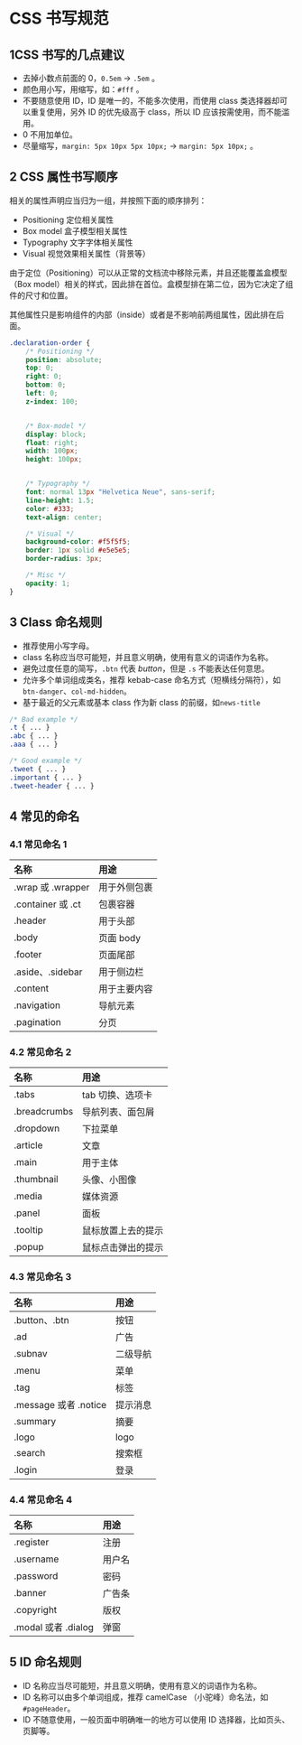 # CSS 书写规范

## 1CSS 书写的几点建议

- 去掉小数点前面的 0，`0.5em` → `.5em` 。
- 颜色用小写，用缩写，如：`#fff` 。
- 不要随意使用 ID，ID 是唯一的，不能多次使用，而使用 class 类选择器却可以重复使用，另外 ID 的优先级高于 class，所以 ID 应该按需使用，而不能滥用。
- 0 不用加单位。
- 尽量缩写，`margin: 5px 10px 5px 10px;` → `margin: 5px 10px;` 。

## 2 CSS 属性书写顺序

相关的属性声明应当归为一组，并按照下面的顺序排列：

- Positioning 定位相关属性
- Box model 盒子模型相关属性
- Typography 文字字体相关属性
- Visual 视觉效果相关属性（背景等）

由于定位（Positioning）可以从正常的文档流中移除元素，并且还能覆盖盒模型（Box model）相关的样式，因此排在首位。盒模型排在第二位，因为它决定了组件的尺寸和位置。

其他属性只是影响组件的内部（inside）或者是不影响前两组属性，因此排在后面。

```css
.declaration-order {
    /* Positioning */
    position: absolute;
    top: 0;
    right: 0;
    bottom: 0;
    left: 0;
    z-index: 100;


    /* Box-model */
    display: block;
    float: right;
    width: 100px;
    height: 100px;


    /* Typography */
    font: normal 13px "Helvetica Neue", sans-serif;
    line-height: 1.5;
    color: #333;
    text-align: center;

    /* Visual */
    background-color: #f5f5f5;
    border: 1px solid #e5e5e5;
    border-radius: 3px;

    /* Misc */
    opacity: 1;
}
```

## 3 Class 命名规则

- 推荐使用小写字母。
- class 名称应当尽可能短，并且意义明确，使用有意义的词语作为名称。
- 避免过度任意的简写，`.btn` 代表 *button*，但是 `.s` 不能表达任何意思。
- 允许多个单词组成类名，推荐 kebab-case 命名方式（短横线分隔符），如 `btn-danger`、`col-md-hidden`。
- 基于最近的父元素或基本 class 作为新 class 的前缀，如`news-title`

```css
/* Bad example */
.t { ... }
.abc { ... }
.aaa { ... }

/* Good example */
.tweet { ... }
.important { ... }
.tweet-header { ... }
```

## 4 常见的命名

### 4.1 常见命名 1

| **名称**          | **用途**     |
| :---------------- | :----------- |
| .wrap 或 .wrapper | 用于外侧包裹 |
| .container 或 .ct | 包裹容器     |
| .header           | 用于头部     |
| .body             | 页面 body    |
| .footer           | 页面尾部     |
| .aside、.sidebar  | 用于侧边栏   |
| .content          | 用于主要内容 |
| .navigation       | 导航元素     |
| .pagination       | 分页         |

### 4.2 常见命名 2

| **名称**     | **用途**           |
| :----------- | :----------------- |
| .tabs        | tab 切换、选项卡   |
| .breadcrumbs | 导航列表、面包屑   |
| .dropdown    | 下拉菜单           |
| .article     | 文章               |
| .main        | 用于主体           |
| .thumbnail   | 头像、小图像       |
| .media       | 媒体资源           |
| .panel       | 面板               |
| .tooltip     | 鼠标放置上去的提示 |
| .popup       | 鼠标点击弹出的提示 |

### 4.3 常见命名 3

| **名称**              | **用途** |
| :-------------------- | :------- |
| .button、.btn         | 按钮     |
| .ad                   | 广告     |
| .subnav               | 二级导航 |
| .menu                 | 菜单     |
| .tag                  | 标签     |
| .message 或者 .notice | 提示消息 |
| .summary              | 摘要     |
| .logo                 | logo     |
| .search               | 搜索框   |
| .login                | 登录     |

### 4.4 常见命名 4

| **名称**            | **用途** |
| :------------------ | :------- |
| .register           | 注册     |
| .username           | 用户名   |
| .password           | 密码     |
| .banner             | 广告条   |
| .copyright          | 版权     |
| .modal 或者 .dialog | 弹窗     |

## 5 ID 命名规则

- ID 名称应当尽可能短，并且意义明确，使用有意义的词语作为名称。
- ID 名称可以由多个单词组成，推荐 camelCase （小驼峰）命名法，如 `#pageHeader`。
- ID 不随意使用，一般页面中明确唯一的地方可以使用 ID 选择器，比如页头、页脚等。